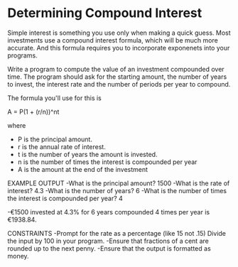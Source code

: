 # Determining Compound Interest

Simple interest is something you use only when making a
quick guess. Most investments use a compound interest
formula, which will be much more accurate. And this formula 
requires you to incorporate exponenets into your programs.

Write a program to compute the value of an investment
compounded over time. The program should ask for the 
starting amount, the number of years to invest,
the interest rate and the number of periods per year to compound.

The formula you'll use for this is

A = P(1 + (r/n))^nt

where
- P is the principal amount.
- r is the annual rate of interest.
- t is the number of years the amount is invested.
- n is the number of times the interest is compounded per year
- A is the amount at the end of the investment

EXAMPLE OUTPUT
-What is the principal amount? 1500
-What is the rate of interest? 4.3 
-What is the number of years? 6
-What is the number of times the interest is compounded per year? 4

-€1500 invested at 4.3% for 6 years compounded 4 times per year is €1938.84.

CONSTRAINTS
-Prompt for the rate as a percentage (like 15 not .15)
 Divide the input by 100 in your program.
-Ensure that fractions of a cent are rounded up to the next penny.
-Ensure that the output is formatted as money.